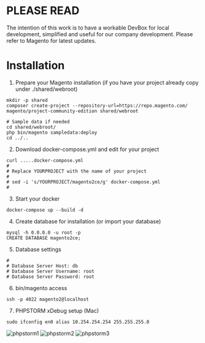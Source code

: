# PLEASE READ

The intention of this work is to have a workable DevBox for local development, simplified and useful for our company development.
Please refer to Magento for latest updates.

# Installation

1. Prepare your Magento installation (if you have your project already copy under ./shared/webroot)

```
mkdir -p shared
composer create-project --repository-url=https://repo.magento.com/ magento/project-community-edition shared/webroot

# Sample data if needed
cd shared/webroot/
php bin/magento sampledata:deploy
cd ../..
```

2. Download docker-compose.yml and edit for your project
```
curl .....docker-compose.yml
#
# Replace YOURPROJECT with the name of your project
#
# sed -i 's/YOURPROJECT/magento2ce/g' docker-compose.yml
#
```

3. Start your docker
```
docker-compose up --build -d
```

4. Create database for installation (or import your database)
```
mysql -h 0.0.0.0 -u root -p
CREATE DATABASE magento2ce;
```

5. Database settings
```
#
# Database Server Host: db
# Database Server Username: root
# Database Server Password: root
```

6. bin/magento access
```
ssh -p 4022 magento2@localhost
```

7. PHPSTORM xDebug setup (Mac)
```
sudo ifconfig en0 alias 10.254.254.254 255.255.255.0
```

![phpstorm1](https://raw.githubusercontent.com/talosdigital/magento2devbox-web/master/phpstorm1.png)
![phpstorm2](https://raw.githubusercontent.com/talosdigital/magento2devbox-web/master/phpstorm2.png)
![phpstorm3](https://raw.githubusercontent.com/talosdigital/magento2devbox-web/master/phpstorm3.png)

